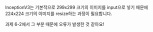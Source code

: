 InceptionV3는 기본적으로 299x299 크기의 이미지를 input으로 넣기 때문에
224x224 크기의 이미지를 resize하는 과정이 필요합니다.

과제 6-2에서 그 부분 때문에 오류가 발생한 것 같아요!
